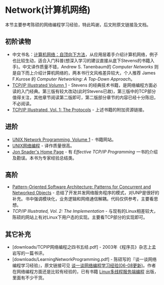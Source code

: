 # Network(计算机网络)

本节主要参考陈硕的网络编程学习经验，特此鸣谢，后文附原文链接及文档。

## 初阶读物

* 中文书名：[计算机网络：自顶向下方法](http://book.douban.com/subject/1391207/)，从应用层着手介绍计算机网络，例子也比较生动，适合入门科普(想深入学习的建议直接从底下Stevens的书籍入手)。中文译作质量不错，Andrew S. Tanenbaum的 *Computer Networks* 则是自下而上介绍计算机网络的，两本书行文风格差异较大，个人推荐 James F.Kurose 的 *Computer Networking: A Top-Down Approach*。
* [TCP/IP Illustrated Volumn 1](http://www.pcvr.nl/tcpip/) - Stevens 的经典技术书籍，是网络编程方面必读的入门经典。第三版有较大改动(此时Stevens已故)，第三版中的TCP部分值得关注，其他章节阅读第二版即可，第二版部分章节的内容已经十分陈旧，不必阅读。
* [TCP/IP Illustrated, Vol. 1: The Protocols](http://freecomputerbooks.com/TCP-IP-Illustrated-Vol-1-The-Protocols.html) - 上述书籍的附加资源链接。

## 进阶

* [UNIX Network Programming, Volume 1](http://www.unixnetworkprogramming.com/) - 书籍网站。
* [UNIX网络编程](http://book.douban.com/subject/1500149/) - 译作质量很高。
* [Jon Snader's Home Page](http://home.netcom.com/~jsnader/) - 有 *Effective TCP/IP Programming* 一书的介绍及勘误。本书为专家经验总结类。

## 高阶

* [Pattern-Oriented Software Architecture: Patterns for Concurrent and Networked Objects](http://www.dre.vanderbilt.edu/~schmidt/POSA/POSA2/) - 总结了开发并发网络服务程序的模式，对UNP是很好的补充。书中强调模块化，业务逻辑和网络通信解耦。代码仅供参考，主要看思想。
* *TCP/IP Illustrated, Vol. 2: The Implementation* - 与现有的Linux相差较大，陈硕的网站上有对Linux下用户态的实现。主要看TCP部分的实现即可。

## 其它补充

* [downloads/TCPIP网络编程之四书五经.pdf] - 2003年《程序员》杂志上孟岩写的一篇书评。
* [downloads/LearningNetworkProgramming.pdf] - 陈硕写的『谈一谈网络编程学习经验』，原文链接可见 [谈一谈网络编程学习经验(06-08更新)](http://blog.csdn.net/solstice/article/details/6527585)。作者在网络编程方面还是比较有经验的，已有书籍 [Linux多线程服务端编程](http://book.douban.com/subject/20471211/) 出版，里面有不少干货。
